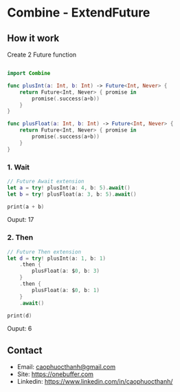 # Combine - ExtendFuture


## How it work

Create 2 Future function

```swift

import Combine

func plusInt(a: Int, b: Int) -> Future<Int, Never> {
    return Future<Int, Never> { promise in
        promise(.success(a+b))
    }
}

func plusFloat(a: Int, b: Int) -> Future<Int, Never> {
    return Future<Int, Never> { promise in
        promise(.success(a+b))
    }
}

```

### 1. Wait

```swift
// Future Await extension
let a = try! plusInt(a: 4, b: 5).await()
let b = try! plusFloat(a: 3, b: 5).await()

print(a + b)

```
Ouput: 17

### 2. Then

```swift
// Future Then extension
let d = try! plusInt(a: 1, b: 1)
    .then {
        plusFloat(a: $0, b: 3)
    }
    .then {
        plusFloat(a: $0, b: 1)
    }
    .await()

print(d)

```
Ouput: 6


## Contact
- Email: caophuocthanh@gmail.com
- Site: https://onebuffer.com
- Linkedin: https://www.linkedin.com/in/caophuocthanh/

